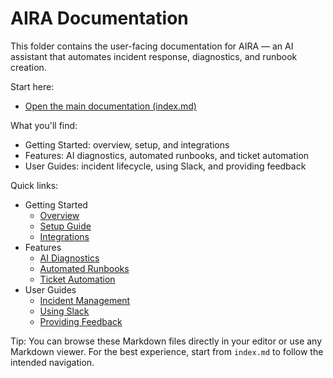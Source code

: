 # AIRA Documentation

This folder contains the user-facing documentation for AIRA — an AI assistant that automates incident response, diagnostics, and runbook creation.

Start here:

- [Open the main documentation (index.md)](index.md)

What you'll find:

- Getting Started: overview, setup, and integrations
- Features: AI diagnostics, automated runbooks, and ticket automation
- User Guides: incident lifecycle, using Slack, and providing feedback

Quick links:

- Getting Started
  - [Overview](getting-started/overview.md)
  - [Setup Guide](getting-started/setup.md)
  - [Integrations](getting-started/integrations.md)
- Features
  - [AI Diagnostics](features/ai-diagnostics.md)
  - [Automated Runbooks](features/runbook-builder.md)
  - [Ticket Automation](features/ticket-automation.md)
- User Guides
  - [Incident Management](user-guides/incident-management.md)
  - [Using Slack](user-guides/using-slack.md)
  - [Providing Feedback](user-guides/providing-feedback.md)

Tip: You can browse these Markdown files directly in your editor or use any Markdown viewer. For the best experience, start from `index.md` to follow the intended navigation.
